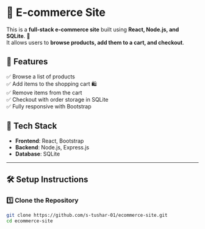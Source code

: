 # 🛒 E-commerce Site

This is a **full-stack e-commerce site** built using **React, Node.js, and SQLite**. 🚀  
It allows users to **browse products, add them to a cart, and checkout**.

## 🚀 Features
✅ Browse a list of products  
✅ Add items to the shopping cart 🛍️  
✅ Remove items from the cart  
✅ Checkout with order storage in SQLite  
✅ Fully responsive with Bootstrap  

## 📌 Tech Stack
- **Frontend**: React, Bootstrap  
- **Backend**: Node.js, Express.js  
- **Database**: SQLite  

---

## 🛠️ Setup Instructions

### **1️⃣ Clone the Repository**
```bash
git clone https://github.com/s-tushar-01/ecommerce-site.git
cd ecommerce-site
